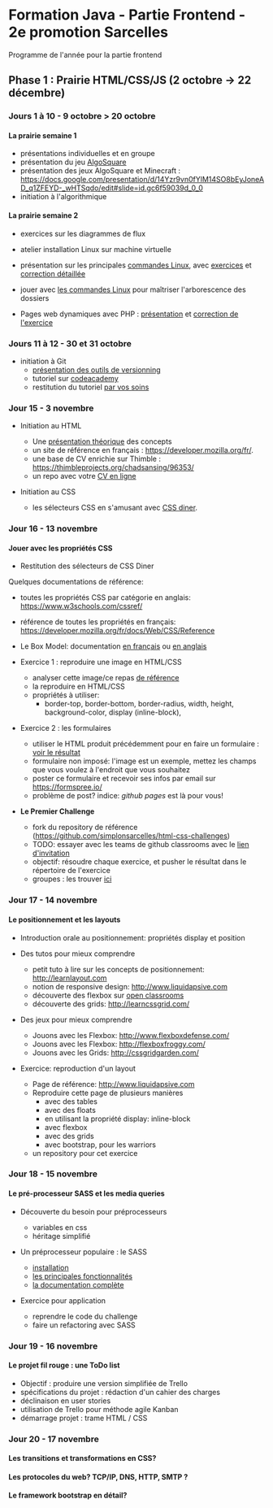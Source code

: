 # Formation Java - Partie Frontend - 2e promotion Sarcelles

Programme de l'année pour la partie frontend

## Phase 1 : Prairie HTML/CSS/JS (2 octobre -> 22 décembre)

### Jours 1 à 10 - 9 octobre > 20 octobre
#### La prairie semaine 1
* présentations individuelles et en groupe
* présentation du jeu [AlgoSquare](https://algosquare.github.io/AlgoSquare/)
* présentation des jeux AlgoSquare et Minecraft : https://docs.google.com/presentation/d/14Yzr9vn0fYlM14SO8bEyJoneAD_q1ZFEYD-_wHTSqdo/edit#slide=id.gc6f59039d_0_0
* initiation à l'algorithmique

#### La prairie semaine 2
* exercices sur les diagrammes de flux
* atelier installation Linux sur machine virtuelle
* présentation sur les principales [commandes Linux](http://juliend.github.io/linux-cheatsheet/), avec [exercices](https://docs.google.com/presentation/d/15XbiGc9gaJwESscKBaXQZCeiqi5Jqmj8quTs9o6-Fq4/edit#slide=id.p) et [correction détaillée](https://docs.google.com/document/d/1nq-GLKN2mhyWYZHkaa3CiCMEVCVuyh9Pd_Mj8fH2xY8/edit)
* jouer avec [les commandes Linux](http://web.mit.edu/mprat/Public/web/Terminus/Web/main.html) pour maîtriser l'arborescence des dossiers

* Pages web dynamiques avec PHP : [présentation](https://docs.google.com/presentation/d/1o0wr34245WINxSE626Sk27wQ5j4dJArGWYyZBNVFaj0/edit) et [correction de l'exercice](https://drive.google.com/open?id=1tiIq138ihqnKpmNMaPr3ZH7fUJvLsvVb) 

### Jours 11 à 12 - 30 et 31 octobre
* initiation à Git 
  * [présentation des outils de versionning](https://docs.google.com/presentation/d/10mU9Wmdl-s5GRY7hXqJiSdvemZPAhGpXLbmvZMuIM50/edit)
  * tutoriel sur [codeacademy](https://www.codecademy.com/courses/learn-git/lessons/git-workflow/exercises/hello-git)
  * restitution du tutoriel [par vos soins](https://drive.google.com/open?id=1n2WlqLfwTQ7UFW03TiWx0lvJ7wft7ygs)

### Jour 15 - 3 novembre
* Initiation au HTML
  * Une [présentation théorique](https://docs.google.com/presentation/d/1f9oLueWy6V8k3ppj1dPYsP7DKab6jd-gbSbVW7HJDFg) des concepts
  * un site de référence en français : https://developer.mozilla.org/fr/.
  * une base de CV enrichie sur Thimble : https://thimbleprojects.org/chadsansing/96353/
  * un repo avec votre [CV en ligne](https://github.com/simplonsarcelles/cv-en-html)

* Initiation au CSS
  * les sélecteurs CSS en s'amusant avec [CSS diner](https://flukeout.github.io/).
  
### Jour 16 - 13 novembre
#### Jouer avec les propriétés CSS

* Restitution des sélecteurs de CSS Diner

Quelques documentations de référence:
* toutes les propriétés CSS par catégorie en anglais: https://www.w3schools.com/cssref/
* référence de toutes les propriétés en français: https://developer.mozilla.org/fr/docs/Web/CSS/Reference
* Le Box Model: documentation [en français](https://developer.mozilla.org/fr/Apprendre/CSS/Introduction_%C3%A0_CSS/Le_mod%C3%A8le_de_bo%C3%AEte) ou [en anglais](https://www.w3schools.com/css/css_boxmodel.asp)

* Exercice 1 : reproduire une image en HTML/CSS
  * analyser cette image/ce repas [de référence](mdsources/burger.png)
  * la reproduire en HTML/CSS
  * propriétés à utiliser:
    * border-top, border-bottom, border-radius, width, height, background-color, display (inline-block), 
* Exercice 2 : les formulaires
  * utiliser le HTML produit précédemment pour en faire un formulaire : [voir le résultat](mdsources/burger-form.png)
  * formulaire non imposé: l'image est un exemple, mettez les champs que vous voulez à l'endroit que vous souhaitez
  * poster ce formulaire et recevoir ses infos par email sur https://formspree.io/
  * problème de post? indice:    *github pages* est là pour vous! 
  
* **Le Premier Challenge**
  * fork du repository de référence (https://github.com/simplonsarcelles/html-css-challenges)
  * TODO: essayer avec les teams de github classrooms avec le [lien d'invitation](https://classroom.github.com/g/_37Z6fE4)  
  * objectif: résoudre chaque exercice, et pusher le résultat dans le répertoire de l'exercice 
  * groupes : les trouver [ici](mdsources/groupes-challenge-j17.PNG)


### Jour 17 - 14 novembre  
#### Le positionnement et les layouts

* Introduction orale au positionnement: propriétés display et position
* Des tutos pour mieux comprendre
  * petit tuto à lire sur les concepts de positionnement: http://learnlayout.com
  * notion de responsive design: http://www.liquidapsive.com
  * découverte des flexbox sur [open classrooms](https://openclassrooms.com/courses/apprenez-a-creer-votre-site-web-avec-html5-et-css3/la-mise-en-page-avec-flexbox)
  * découverte des grids: http://learncssgrid.com/
  
* Des jeux pour mieux comprendre
  * Jouons avec les Flexbox: http://www.flexboxdefense.com/
  * Jouons avec les Flexbox: http://flexboxfroggy.com/
  * Jouons avec les Grids: http://cssgridgarden.com/
  
* Exercice: reproduction d'un layout
  * Page de référence: http://www.liquidapsive.com
  * Reproduire cette page de plusieurs manières
    * avec des tables
    * avec des floats
    * en utilisant la propriété display: inline-block
    * avec flexbox
    * avec des grids
    * avec bootstrap, pour les warriors
  * un repository pour cet exercice

### Jour 18 - 15 novembre  
#### Le pré-processeur SASS et les media queries
  
* Découverte du besoin pour préprocesseurs
  * variables en css
  * héritage simplifié
* Un préprocesseur populaire : le SASS
  * [installation](http://sass-lang.com/install)
  * [les principales fonctionnalités](http://sass-lang.com/guide)
  * [la documentation complète](http://sass-lang.com/documentation/file.SASS_REFERENCE.html)
  
* Exercice pour application
  * reprendre le code du challenge
  * faire un refactoring avec SASS

### Jour 19 - 16 novembre
#### Le projet fil rouge : une ToDo list

* Objectif : produire une version simplifiée de Trello
* spécifications du projet : rédaction d'un cahier des charges
* déclinaison en user stories
* utilisation de Trello pour méthode agile Kanban
* démarrage projet : trame HTML / CSS

### Jour 20 - 17 novembre
#### Les transitions et transformations en CSS?
#### Les protocoles du web?  TCP/IP, DNS, HTTP, SMTP ?
#### Le framework bootstrap en détail?
